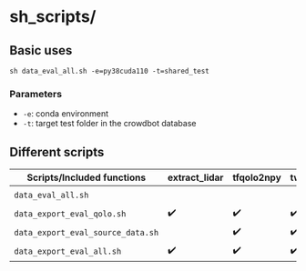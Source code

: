 # sh_scripts/

## Basic uses

```
sh data_eval_all.sh -e=py38cuda110 -t=shared_test
```

### Parameters

- `-e`: conda environment
- `-t`: target test folder in the crowdbot database

## Different scripts

| Scripts/Included functions        | extract_lidar | tfqolo2npy | twist2npy | pose2d2npy | algorithm | eval_qolo | eval_crowd |
| --------------------------------- | ------------- | ---------- | --------- | ---------- | --------- | --------- | ---------- |
| `data_eval_all.sh`                |               |            |           |            |           | ✔️         | ✔️          |
| `data_export_eval_qolo.sh`        | ✔️             | ✔️          | ✔️         | ✔️          |           | ✔️         |            |
| `data_export_eval_source_data.sh` |               | ✔️          | ✔️         | ✔️          |           | ✔️         | ✔️          |
| `data_export_eval_all.sh`         | ✔️             | ✔️          | ✔️         | ✔️          | ✔️         | ✔️         | ✔️          |

